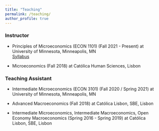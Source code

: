 ```yaml
---
title: "Teaching"
permalink: /teaching/
author_profile: true
---
```


### Instructor

- Principles of Microeconomics (ECON 1101) (Fall 2021 - Present) at University of Minnesota, Minneapolis, MN \
  [Syllabus](/assets/teaching/syllabi/Syllabus_Fall2023.pdf)
  
- Microeconomics (Fall 2018) at Católica Human Sciences, Lisbon


### Teaching Assistant

- Intermediate Microeconomics (ECON 3101) (Fall 2020 / Spring 2021) at University of Minnesota, Minneapolis, MN

- Advanced Macroeconomics (Fall 2018) at Católica Lisbon, SBE, Lisbon

- Intermediate Microeconomics, Intermediate Macroeconomics, Open Economy Macroeconomics (Spring 2016 - Spring 2019) at Católica Lisbon, SBE, Lisbon

